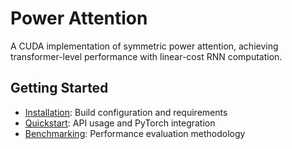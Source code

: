 # Power Attention

A CUDA implementation of symmetric power attention, achieving transformer-level performance with linear-cost RNN computation.

## Getting Started

- [Installation](installation.md): Build configuration and requirements
- [Quickstart](quickstart.md): API usage and PyTorch integration
- [Benchmarking](benchmarking.md): Performance evaluation methodology